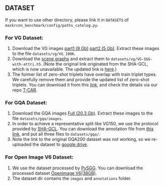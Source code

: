 ## DATASET

If you want to use other directory, please link it in `DATASETS` of `maskrcnn_benchmark/config/paths_catelog.py`. 

### For VG Dataset:
1. Download the VG images [part1 (9 Gb)](https://cs.stanford.edu/people/rak248/VG_100K_2/images.zip) [part2 (5 Gb)](https://cs.stanford.edu/people/rak248/VG_100K_2/images2.zip). Extract these images to the file `datasets/vg/VG_100K`.
2. Download the [scene graphs](https://1drv.ms/u/s!AjK8-t5JiDT1kxyaarJPzL7KByZs?e=bBffxj) and extract them to `datasets/vg/VG-SGG-with-attri.h5`. (Note the original link originated from the SHA-GCL, which is now unavailable. The updated link is [here](https://drive.google.com/drive/folders/1XTe39pfs6IQijrWNC6-ojEI0ypmJiJ1I?usp=sharing).)
4. The former list of zero-shot triplets have overlap with train triplet types. We carefully remove them and provide the updated list of zero-shot triplets. You can download it from this [link](TODO), and check the details via our repo [T-CAR](https://github.com/jkli1998/T-CAR).

### For GQA Dataset:
1. Download the GQA images [Full (20.3 Gb)](https://downloads.cs.stanford.edu/nlp/data/gqa/images.zip). Extract these images to the file `datasets/gqa/images`. 
2. In order to achieve a representative split like VG150, we use the protocol provided by [SHA-GCL](https://github.com/dongxingning/SHA-GCL-for-SGG). You can download the annotation file from [this link](https://1drv.ms/u/s!AjK8-t5JiDT1kwwKFbdBB3ZU3c49?e=06qeZc), and put all three files to  `datasets/gqa/`.
3. Note the link to the original GQA200 dataset was not working, so we re-uploaded the dataset to [google drive](https://drive.google.com/drive/folders/1nO0woYfBu_tKh0TEkIt_-QIhfOmqkI_d?usp=sharing).

### For Open Image V6 Dataset:
1. We use the dataset processed by [PySGG](https://github.com/SHTUPLUS/PySGG). You can download the processed dataset [Openimage V6(38GB)](https://shanghaitecheducn-my.sharepoint.com/:u:/g/personal/lirj2_shanghaitech_edu_cn/EXdZWvR_vrpNmQVvubG7vhABbdmeKKzX6PJFlIdrCS80vw?e=uQREX3). 
2. The dataset dir contains the `images` and `annotations` folder.



